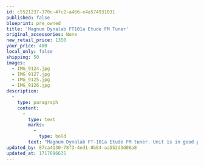 ```yaml
---
id: c5521237-370c-4fc2-a466-e4a574931031
published: false
blueprint: pre_owned
title: 'Magnum Dynalab FT101a Etude FM Tuner'
original_accessories: None
new_retail_price: 1350
your_price: 400
local_only: false
shipping: 50
images:
  - IMG_9124.jpg
  - IMG_9127.jpg
  - IMG_9125.jpg
  - IMG_9126.jpg
description:
  -
    type: paragraph
    content:
      -
        type: text
        marks:
          -
            type: bold
        text: "Magnum Dynalab FT-101a Etude FM tuner. Unit is in good physical and functional condition. No original box or packing. We have a Magnum Dynalab Signal Sleuth for sale separately. Unit sold as new for $1,350.00 and it is considered one of the best tuners ever made.\_\_"
updated_by: 87ca4130-78f3-4ed1-8b64-aa552d3d08a8
updated_at: 1717696635
---
```


